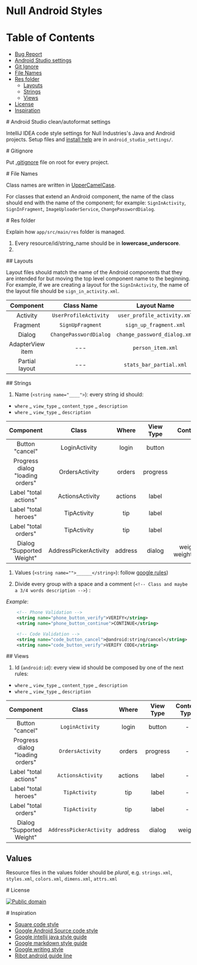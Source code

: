 Null Android Styles
======================

# Table of Contents

* [Bug Report](bug_report.md)
* [Android Studio settings](#android_studio)
* [Git Ignore](#gitignore)
* [File Names](#file_names)
* [Res folder](#res_folder)
	* [Layouts](#layouts)
	* [Strings](#strings)
	* [Views](#views)
* [License](#license)
* [Inspiration](#inspiration)

<a name="android_studio"/>
# Android Studio clean/autoformat settings

IntelliJ IDEA code style settings for Null Industries's Java and Android projects. 
Setup files and [install help](android_studio_settings/README.md) are in `android_studio_settings/`.

<a name="gitignore"/>
# Gitignore

Put [.gitignore](.gitignore) file on root for every project.

<a name="file_names"/>
# File Names

Class names are written in [UpperCamelCase](http://en.wikipedia.org/wiki/CamelCase). 

For classes that extend an Android component, the name of the class should end with the name of the component; for example: `SignInActivity`, `SignInFragment`, `ImageUploaderService`, `ChangePasswordDialog`.

<a name="res_folder"/>
# Res folder

Explain how `app/src/main/res` folder is managed.

1. Every resource/id/string_name should be in __lowercase_underscore__.
1. 

<a name="layouts"/>
## Layouts

Layout files should match the name of the Android components that they are intended for but moving the top level component name to the beginning. For example, if we are creating a layout for the `SignInActivity`, the name of the layout file should be `sign_in_activity.xml`.

|     Component    |       Class Name       |          Layout Name         |
|:----------------:|:----------------------:|:----------------------------:|
| Activity         | `UserProfileActivity`  | `user_profile_activity.xml`  |
| Fragment         | `SignUpFragment`       | `sign_up_fragment.xml`       |
| Dialog           | `ChangePasswordDialog` | `change_password_dialog.xml` |
| AdapterView item | ---                    | `person_item.xml`            |
| Partial layout   | ---                    | `stats_bar_partial.xml`      |

<a name="strings"/>
## Strings

1. Name (`<string name="____">`): every string id should:
  - `where` _ `view_type` _ `content_type` _ `description`
  - `where` _ `view_type` _ `description`

|             Component            |         Class         |  Where  | View Type |          Content Type         |   Description   |                             Name                            |
|:--------------------------------:|:---------------------:|:-------:|:---------:|:-----------------------------:|:---------------:|:-----------------------------------------------------------:|
| Button "cancel"                  | LoginActivity         | login   | button    | -                             | cancel          | login_button_cancel                                         |
| Progress dialog "loading orders" | OrdersActivity        | orders  | progress  | -                             | loading         | orders_progress_loading                                     |
| Label "total actions"            | ActionsActivity       | actions | label     | -                             | total           | actions_label_total                                         |
| Label "total heroes"             | TipActivity           | tip     | label     | -                             | total_heroes    | tip_label_total_heroes                                      |
| Label "total orders"             | TipActivity           | tip     | label     | -                             | total_orders    | tip_label_total_orders                                      |
| Dialog "Supported Weight"        | AddressPickerActivity | address | dialog    | weight_title / weight_message | title / message | address_dialog_weight_title / address_dialog_weight_message |

1. Values (`<string name="">______</string>`): follow [google rules](https://www.google.com/design/spec/style/writing.html#))

1. Divide every group with a space and a comment (`<!-- Class and maybe a 3/4 words description -->`) :

*Example*:
```xml
    <!-- Phone Validation -->
    <string name="phone_button_verify">VERIFY</string>
    <string name="phone_button_continue">CONTINUE</string>

    <!-- Code Validation -->
    <string name="code_button_cancel">@android:string/cancel</string>
    <string name="code_button_verify">VERIFY CODE</string>
```

<a name="views"/>
## Views

1. Id (`android:id`): every view id should be composed by one of the next rules:
  - `where` _ `view_type` _ `content_type` _ `description`
  - `where` _ `view_type` _ `description`

|             Component            |          Class          |  Where  | View Type | Content Type |   Description   |                               Name                              |
|:--------------------------------:|:-----------------------:|:-------:|:---------:|:------------:|:---------------:|:---------------------------------------------------------------:|
|          Button "cancel"         |     `LoginActivity`     |  login  |   button  |       -      |      cancel     |                      `login_button_cancel`                      |
| Progress dialog "loading orders" |     `OrdersActivity`    |  orders |  progress |       -      |     loading     |                    `orders_progress_loading`                    |
|       Label "total actions"      |    `ActionsActivity`    | actions |   label   |       -      |      total      |                      `actions_label_total`                      |
|       Label "total heroes"       |      `TipActivity`      |   tip   |   label   |       -      |   total_heroes  |                     `tip_label_total_heroes`                    |
|       Label "total orders"       |      `TipActivity`      |   tip   |   label   |       -      |   total_orders  |                     `tip_label_total_orders`                    |
|     Dialog "Supported Weight"    | `AddressPickerActivity` | address |   dialog  |    weight    | title / message | `address_dialog_weight_title` / `address_dialog_weight_message` |

## Values

Resource files in the values folder should be *plural*, e.g. `strings.xml`, `styles.xml`, `colors.xml`, `dimens.xml`, `attrs.xml`

<a name="license"/>
# License

[![Public domain](https://licensebuttons.net/p/zero/1.0/88x31.png)](https://creativecommons.org/publicdomain/zero/1.0/legalcode)

<a name="inspiration"/>
# Inspiration

- [Square code style](https://github.com/square/java-code-styles)
- [Google Android Source code style](https://source.android.com/source/code-style.html)
- [Google intellij java style guide](https://raw.githubusercontent.com/google/styleguide/gh-pages/intellij-java-google-style.xml)
- [Google markdown style guide](https://github.com/google/styleguide/blob/gh-pages/docguide/style.md)
- [Google writing style](https://www.google.com/design/spec/style/writing.html)
- [Ribot android guide line](https://github.com/ribot/android-guidelines/edit/master/project_and_code_guidelines.md)
